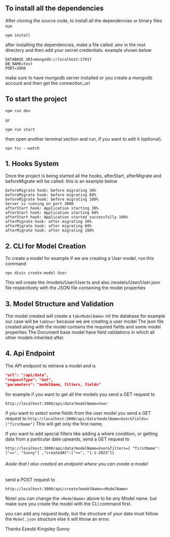 ## To install all the dependencies

After cloning the source code, to install all the dependencies or binary files run

```shell
npm install
```

after installing the dependencies, make a file called .env in the root directory and then add your secret credentials. example shown below

```shell
DATABASE_URI=mongodb://localhost:27017
DB_NAME=test
PORT=3000
```

make sure to have mongodb server installed or you create a mongodb account and then get the connection_uri

## To start the project

```shell
npm run dev
```

or

```shell
npm run start
```

then open another terminal section and run, if you want to edit it (optional).

```shell
npx tsc --watch
```

## 1. Hooks System

Once the project is being started all the hooks, afterStart, afterMigrate and beforeMigrate will be called. this is an example below

```shell
beforeMigrate hook: before migrating 30%
beforeMigrate hook: before migrating 60%
beforeMigrate hook: before migrating 100%
Server is running on port 3000
afterStart hook: Application starting 30%
afterStart hook: Application starting 60%
afterStart hook: Application started successfully 100%
afterMigrate hook: after migrating 30%
afterMigrate hook: after migrating 60%
afterMigrate hook: after migrating 100%
```

## 2. CLI for Model Creation

To create a model for example if we are creating a User model, run this command

```shell
npx divic create-model User
```

This will create the /models/User/User.ts and also /models/User/User.json file respectively with the JSON file containing the model properties

## 3. Model Structure and Validation

The model created will create a `tab<ModelName>` int the database for example our case will be `tabUser` because we are creating a user model
The json file created along with the model contains the required fields and some model properties
The Document base model have field validations in which all other models inherited after.

## 4. Api Endpoint

The API endpoint to retrieve a model and is

```json
"url": "/api/data",
"requestType": "Get",
"parameters": "modelName, filters, fields"
```

for example if you want to get all the models you send a GET request to

```
http://localhost:3000/api/data?modelName=User
```

if you want to select some fields from the user model you send a GET request to
`http://localhost:3000/api/data?modelName=User&fields=["firstName"]`
This will get only the first name,

If you want to add special filters like adding a where condition, or getting data from a particular date upwards, send a GET request to

```
http://localhost:3000/api/data?modelName=User&filters={ "firstName": ["==", "Sunny"] ,"createdAt":[">=", "1-1-2023"]}
```

###### Aside that I also created an endpoint where you can create a model

send a POST request to

```
http://localhost:3000/api/create?modelName=<ModelName>
```

Note! you can change the `<ModelName>` above to be any Model name. but make sure you create the model with the CLI command first.

you can add any request body, but the structure of your data must follow the `Model.json` structure else it will throw an error.

Thanks
Ezeobi Kingsley Sunny

